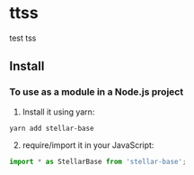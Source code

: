 # ttss
test tss

## Install

### To use as a module in a Node.js project

1. Install it using yarn:

```shell
yarn add stellar-base
```

2. require/import it in your JavaScript:

```js
import * as StellarBase from 'stellar-base';
```

